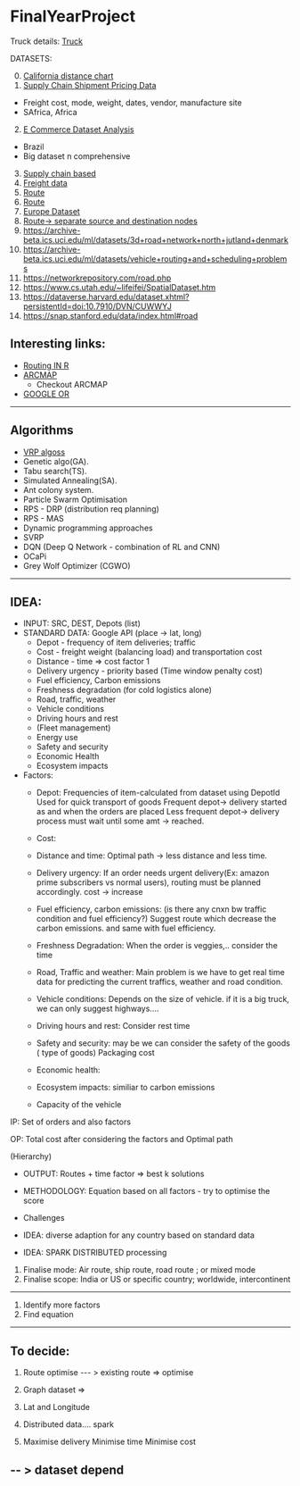 # FinalYearProject

Truck details:
[Truck](https://truckingresearch.org/wp-content/uploads/2017/10/ATRI-Operational-Costs-of-Trucking-2017-10-2017.pdf)



DATASETS:

0. [California distance chart](https://mileagemath.com/distance/california)
1. [Supply Chain Shipment Pricing Data](https://www.kaggle.com/divyeshardeshana/supply-chain-shipment-pricing-data)  
  - Freight cost, mode, weight, dates, vendor, manufacture site
  - SAfrica, Africa
2. [E Commerce Dataset Analysis](https://www.kaggle.com/gsdeepakkumar/e-commerce-dataset-analysis/data?select=olist_order_payments_dataset.csv)
  - Brazil
  - Big dataset n comprehensive
3. [Supply chain based](https://data.world/search?q=supply+chain)
4. [Freight data](https://data.world/datasets/freight)
5. [Route](https://www.kaggle.com/open-flights/flight-route-database)
6. [Route](https://openflights.org/data.html)
7. [Europe Dataset](https://github.com/jwang0306/vehicle-routing-problem/tree/master/data)
8. [Route-> separate source and destination nodes](https://github.com/tejasvi/routero/tree/master/data)
9. https://archive-beta.ics.uci.edu/ml/datasets/3d+road+network+north+jutland+denmark
10. https://archive-beta.ics.uci.edu/ml/datasets/vehicle+routing+and+scheduling+problems
11. https://networkrepository.com/road.php
12. https://www.cs.utah.edu/~lifeifei/SpatialDataset.htm
13. https://dataverse.harvard.edu/dataset.xhtml?persistentId=doi:10.7910/DVN/CUWWYJ
14. https://snap.stanford.edu/data/index.html#road



## Interesting links:
- [Routing IN R](https://www.kaggle.com/sebastianodiluozzo/route-dataset-and-code?select=MappingRoutes.R)
- [ARCMAP](https://desktop.arcgis.com/en/arcmap/latest/extensions/network-analyst/exercise-3-finding-the-best-route-using-a-network-dataset.htm)
  - Checkout ARCMAP
- [GOOGLE OR](https://www.google.com/url?sa=t&rct=j&q=&esrc=s&source=web&cd=&cad=rja&uact=8&ved=2ahUKEwjEq7nzwaPyAhXS4jgGHbNlBpwQjBAwAnoECBcQAQ&url=https%3A%2F%2Fdevelopers.google.com%2Foptimization%2Frouting%2Frouting_options&usg=AOvVaw01QKtOiYWb65TzGau573cq)
---
## Algorithms
- [VRP algoss](https://neo.lcc.uma.es/vrp/solution-methods/)
- Genetic algo(GA).
- Tabu search(TS).
- Simulated Annealing(SA).
- Ant colony system.
- Particle Swarm Optimisation 
- RPS - DRP (distribution req planning)
- RPS - MAS 
- Dynamic programming approaches
- SVRP
- DQN (Deep Q Network - combination of RL and CNN)
- OCaPi
- Grey Wolf Optimizer (CGWO)



---
## IDEA:
- INPUT: SRC, DEST, Depots (list)
- STANDARD DATA: Google API (place -> lat, long)
    - Depot - frequency of item deliveries; traffic
    - Cost  - freight weight (balancing load) and transportation cost
    - Distance - time => cost factor 1
    - Delivery urgency - priority based (Time window penalty cost)
    - Fuel efficiency, Carbon emissions
    - Freshness degradation (for cold logistics alone)
    - Road, traffic, weather
    - Vehicle conditions
    - Driving hours and rest
    - (Fleet management)
    - Energy use
    - Safety and security
    - Economic Health
    - Ecosystem impacts
 - Factors:  
    - Depot:
        Frequencies of item-calculated from dataset using DepotId
        Used for quick transport of goods
        Frequent depot-> delivery started as and when the orders are placed
        Less frequent depot-> delivery process must wait until some amt -> reached.

    - Cost:


    - Distance and time:
          Optimal path -> less distance and less time.

    - Delivery urgency:
          If an order needs urgent delivery(Ex: amazon prime subscribers vs normal users),
          routing must be planned accordingly. cost -> increase


    - Fuel efficiency, carbon emissions:
          (is there any cnxn bw traffic condition and fuel efficiency?)
          Suggest route which decrease the carbon emissions.
          and same with fuel efficiency.

    - Freshness Degradation:
          When the order is veggies,..
          consider the time

    - Road, Traffic and weather:
          Main problem is we have to get real time data for predicting the current traffics, weather and road condition.

    - Vehicle conditions:
          Depends on the size of vehicle. if it is a big truck, we can only suggest highways....

    - Driving hours and rest:
          Consider rest time

     - Safety and security:
          may be we can consider the safety of the goods ( type of goods)
          Packaging cost 

     - Economic health:
     - Ecosystem impacts:
          similiar to carbon emissions

     - Capacity of the vehicle


IP:
Set of orders
and also factors

OP:
Total cost after considering the factors and
Optimal path

(Hierarchy)


- OUTPUT: Routes + time factor => best k solutions
- METHODOLOGY: Equation based on all factors - try to optimise the score 

- Challenges 
- IDEA: diverse adaption for any country based on standard data
- IDEA: SPARK DISTRIBUTED processing 
1. Finalise mode: Air route, ship route, road route ; or mixed mode
2. Finalise scope: India or US or specific country; 
worldwide, intercontinent


---
1. Identify more factors 
2. Find equation


---


## To decide:
1. Route optimise --- > existing route => optimise
2. Graph dataset => 
3. Lat and Longitude
3. Distributed data.... spark

4. Maximise delivery
Minimise time
Minimise cost

-- > dataset depend
---


